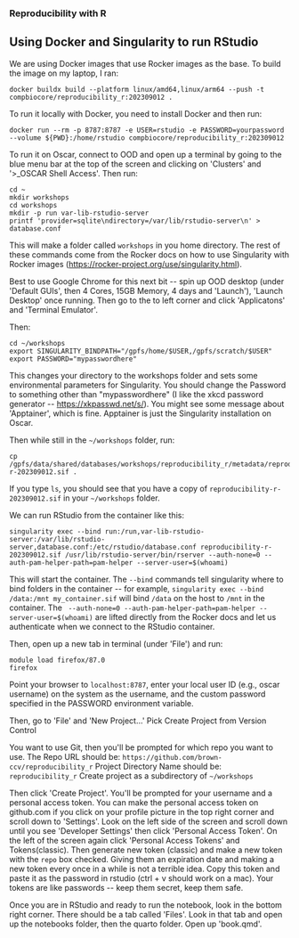 ### Reproducibility with R

## Using Docker and Singularity to run RStudio
 
We are using Docker images that use Rocker images as the base. To build the image on my laptop, I ran:
```
docker buildx build --platform linux/amd64,linux/arm64 --push -t compbiocore/reproducibility_r:202309012 .
```

To run it locally with Docker, you need to install Docker and then run:
```
docker run --rm -p 8787:8787 -e USER=rstudio -e PASSWORD=yourpassword --volume ${PWD}:/home/rstudio compbiocore/reproducibility_r:202309012
```

To run it on Oscar, connect to OOD and open up a terminal by going to the blue menu bar at the top of the screen and clicking on 'Clusters' and '>_OSCAR Shell Access'. Then run:

```
cd ~
mkdir workshops
cd workshops
mkdir -p run var-lib-rstudio-server
printf 'provider=sqlite\ndirectory=/var/lib/rstudio-server\n' > database.conf
```
This will make a folder called `workshops` in you home directory. The rest of these commands come from the Rocker docs on how to use Singularity with Rocker images (https://rocker-project.org/use/singularity.html).   

Best to use Google Chrome for this next bit --  spin up OOD desktop (under 'Default GUIs', then 4 Cores, 15GB Memory, 4 days and 'Launch'), 'Launch Desktop' once running. Then go to the to left corner and click 'Applicatons' and 'Terminal Emulator'.     

Then:
```
cd ~/workshops
export SINGULARITY_BINDPATH="/gpfs/home/$USER,/gpfs/scratch/$USER"
export PASSWORD="mypasswordhere"
```
This changes your directory to the workshops folder and sets some environmental parameters for Singularity. You should change the Password to something other than "mypasswordhere" (I like the xkcd password generator -- https://xkpasswd.net/s/). You might see some message about 'Apptainer', which is fine. Apptainer is just the Singularity installation on Oscar.

Then while still in the `~/workshops` folder, run:

```
cp /gpfs/data/shared/databases/workshops/reproducibility_r/metadata/reproducibility-r-202309012.sif .
```

If you type `ls`, you should see that you have a copy of `reproducibility-r-202309012.sif` in your `~/workshops` folder.

We can run RStudio from the container like this:

```
singularity exec --bind run:/run,var-lib-rstudio-server:/var/lib/rstudio-server,database.conf:/etc/rstudio/database.conf reproducibility-r-202309012.sif /usr/lib/rstudio-server/bin/rserver --auth-none=0 --auth-pam-helper-path=pam-helper --server-user=$(whoami)
```
This will start the container. The `--bind` commands tell singularity where to bind folders in the container -- for example, `singularity exec --bind /data:/mnt my_container.sif` will bind `/data` on the host to `/mnt` in the container. The ` --auth-none=0 --auth-pam-helper-path=pam-helper --server-user=$(whoami)` are lifted directly from the Rocker docs and let us authenticate when we connect to the RStudio container.

Then, open up a new tab in terminal (under 'File') and run:
```
module load firefox/87.0
firefox
```
Point your browser to `localhost:8787`, enter your local user ID (e.g., oscar username) on the system as the username, and the custom password specified in the PASSWORD environment variable.

Then, go to 'File' and 'New Project...'
Pick Create Project from Version Control

You want to use Git, then you'll be prompted for which repo you want to use.
The Repo URL should be: `https://github.com/brown-ccv/reproducibility_r`
Project Directory Name should be: `reproducibility_r`
Create project as a subdirectory of `~/workshops`

Then click 'Create Project'. You'll be prompted for your username and a personal access token. You can make the personal access token on github.com if you click on your profile picture in the top right corner and scroll down to 'Settings'. Look on the left side of the screen and scroll down until you see 'Developer Settings' then click 'Personal Access Token'. On the left of the screen again click 'Personal Access Tokens' and Tokens(classic). Then generate new token (classic) and make a new token with the `repo` box checked. Giving them an expiration date and making a new token every once in a while is not a terrible idea. Copy this token and paste it as the password in rstudio (ctrl + v should work on a mac). Your tokens are like passwords -- keep them secret, keep them safe. 

Once you are in RStudio and ready to run the notebook, look in the bottom right corner. There should be a tab called 'Files'. Look in that tab and open up the notebooks folder, then the quarto folder. Open up 'book.qmd'.
